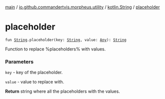 [main](../../index.md) / [io.github.commandertvis.morpheus.utility](../index.md) / [kotlin.String](index.md) / [placeholder](./placeholder.md)

# placeholder

`fun `[`String`](https://kotlinlang.org/api/latest/jvm/stdlib/kotlin/-string/index.html)`.placeholder(key: `[`String`](https://kotlinlang.org/api/latest/jvm/stdlib/kotlin/-string/index.html)`, value: `[`Any`](https://kotlinlang.org/api/latest/jvm/stdlib/kotlin/-any/index.html)`): `[`String`](https://kotlinlang.org/api/latest/jvm/stdlib/kotlin/-string/index.html)

Function to replace %placeholders% with values.

### Parameters

`key` - key of the placeholder.

`value` - value to replace with.

**Return**
string where all the placeholders with the values.

